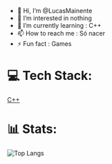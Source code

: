 - 👋 Hi, I’m @LucasMainente
- 👀 I’m interested in nothing
- 🌱 I’m currently learning : C++
- 📫 How to reach me : Só nacer 
- ⚡ Fun fact : Games

# 💻 Tech Stack:
[C++](https://img.shields.io/badge/C%2B%2B-00599C?style=for-the-badge&logo=c%2B%2B&logoColor=white)

# 📊  Stats:

![Top Langs](https://github-readme-stats.vercel.app/api/wakatime?username=Queijodedev&layout=compact)
